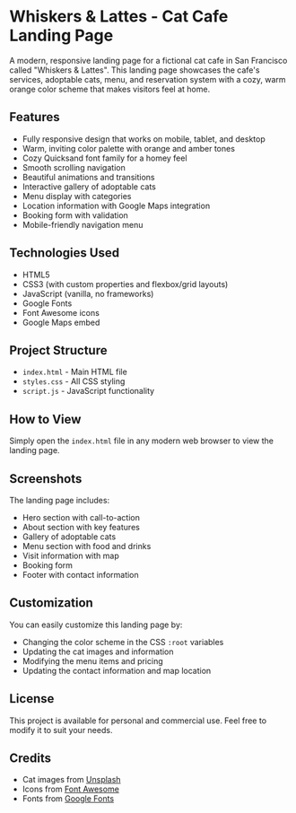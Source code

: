 # Whiskers & Lattes - Cat Cafe Landing Page

A modern, responsive landing page for a fictional cat cafe in San Francisco called "Whiskers & Lattes". This landing page showcases the cafe's services, adoptable cats, menu, and reservation system with a cozy, warm orange color scheme that makes visitors feel at home.

## Features

- Fully responsive design that works on mobile, tablet, and desktop
- Warm, inviting color palette with orange and amber tones
- Cozy Quicksand font family for a homey feel
- Smooth scrolling navigation
- Beautiful animations and transitions
- Interactive gallery of adoptable cats
- Menu display with categories
- Location information with Google Maps integration
- Booking form with validation
- Mobile-friendly navigation menu

## Technologies Used

- HTML5
- CSS3 (with custom properties and flexbox/grid layouts)
- JavaScript (vanilla, no frameworks)
- Google Fonts
- Font Awesome icons
- Google Maps embed

## Project Structure

- `index.html` - Main HTML file
- `styles.css` - All CSS styling
- `script.js` - JavaScript functionality

## How to View

Simply open the `index.html` file in any modern web browser to view the landing page.

## Screenshots

The landing page includes:
- Hero section with call-to-action
- About section with key features
- Gallery of adoptable cats
- Menu section with food and drinks
- Visit information with map
- Booking form
- Footer with contact information

## Customization

You can easily customize this landing page by:
- Changing the color scheme in the CSS `:root` variables
- Updating the cat images and information
- Modifying the menu items and pricing
- Updating the contact information and map location

## License

This project is available for personal and commercial use. Feel free to modify it to suit your needs.

## Credits

- Cat images from [Unsplash](https://unsplash.com/)
- Icons from [Font Awesome](https://fontawesome.com/)
- Fonts from [Google Fonts](https://fonts.google.com/) 